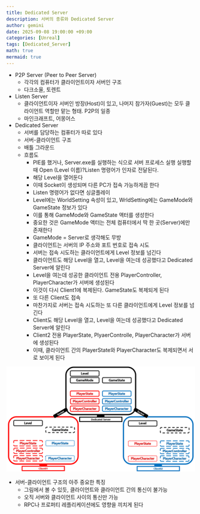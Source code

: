```yaml
---
title: Dedicated Server
description: 서버의 종류와 Dedicated Server
author: gemini
date: 2025-09-08 19:00:00 +09:00
categories: [Unreal]
tags: [Dedicated_Server]
math: true
mermaid: true
---
```


- P2P Server (Peer to Peer Server)
	- 각각의 컴퓨터가 클라이언트이자 서버인 구조
	- 다크소울, 토렌트
- Listen Server
	- 클라이언트이자 서버인 방장(Host)이 있고, 나머지 참가자(Guest)는 모두 클라이언트 역할만 맡는 형태. P2P의 일종
	- 마인크래프트, 어몽어스
- Dedicated Server
	- 서버를 담당하는 컴퓨터가 따로 있다
	- 서버-클라이언트 구조
	- 배틀 그라운드
	- 흐름도
		- PIE를 했거나, Server.exe를 실행하는 식으로 서버 프로세스 실행 실행할 때 Open (Level 이름)?Listen 명령어가 인자로 전달된다.
		- 해당 Level을 열어둔다
		- 이때 Socket이 생성되며 다른 PC가 접속 가능하게끔 한다
		- Listen 명령어가 없다면 싱글플레이
		- Level에는 WorldSetting 속성이 있고, WrldSetting에는 GameMode와 GameState 정보가 있다
		- 이를 통해 GameMode와 GameState 액터를 생성한다
		- 중요한 것은 GameMode 액터는 전체 컴퓨터에서 딱 한 곳(Server)에만 존재한다
		- GameMode = Server로 생각해도 무방
		- 클라이언트는 서버의 IP 주소와 포트 번호로 접속 시도
		- 서버는 접속 시도하는 클라이언트에게 Level 정보를 넘긴다
		- 클라이언트도 해당 Level을 열고, Level을 여는데 성공했다고 Dedicated Server에 알린다
		- Level을 여는데 성공한 클라이언트 전용 PlayerController, PlayerCharacter가 서버에 생성된다
		- 이것이 다시 Client1에 복제된다. GameState도 복제되게 된다
		- 또 다른 Client도 접속
		- 마찬가지로 서버는 접속 시도하는 또 다른 클라이언트에게 Level 정보를 넘긴다
		- Client도 해당 Level을 열고, Level을 여는데 성공했다고 Dedicated Server에 알린다
		- Client2 전용 PlayerState, PlyaerControlle, PlayerCharacter가 서버에 생성된다
		- 이때, 클라이언트 간의 PlayerState와 PlayerCharacter도 복제되면서 서로 보이게 된다

![서버의 종류와 데이테이트 서버.png](/assets/img/posts/file_photos/서버의%20종류와%20데이테이트%20서버.png)

- 서버-클라이언트 구조의 아주 중요한 특징
	- 그림에서 볼 수 있듯, 클라이언트와 클라이언트 간의 통신이 불가능
	- 오직 서버와 클라이언트 사이의 통신만 가능
	- RPC나 프로퍼티 레플리케이션에도 영향을 끼치게 된다
